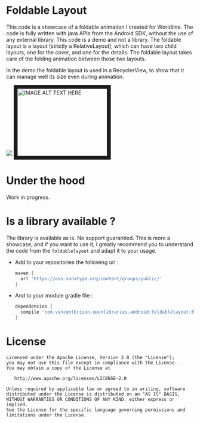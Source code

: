 Foldable Layout
=================
This code is a showcase of a foldable animation I created for Worldline. The code is fully written
with java APIs from the Android SDK, without the use of any external library. This code is a demo and not a library.
The foldable layout is a layout (strictly a RelativeLayout), which can have two child layouts, one for the cover, and
one for the details. The foldable layout takes care of the folding animation between those two layouts.

In the demo the foldable layout is used in a RecyclerView, to show that it can manage well its size even during animation.

![](https://raw.githubusercontent.com/worldline/FoldableLayout/dev/screenshots/demo.gif)
<a href="http://www.youtube.com/watch?feature=player_embedded&v=XOAcNW82dl8
" target="_blank"><img src="http://img.youtube.com/vi/XOAcNW82dl8/0.jpg"
alt="IMAGE ALT TEXT HERE" width="240" height="180" border="10" /></a>


Under the hood
==============
Work in progress.

Is a library available ?
========================
The library is available as is. No support guarantied. This is more a showcase, and if you want to use it, I greatly recommend you to understand the code from the `foldablelayout` and adapt it
to your usage.

 - Add to your repositories the following url :

   ```gradle
   maven {
     url 'https://oss.sonatype.org/content/groups/public/'
   }
   ```

 - And to your module gradle file :

   ```gradle   
   dependencies {
     compile 'com.vincentbrison.openlibraries.android:foldablelayout:0.0.1@aar'
   }
   ```   

License
=======

    Licensed under the Apache License, Version 2.0 (the "License");
    you may not use this file except in compliance with the License.
    You may obtain a copy of the License at

       http://www.apache.org/licenses/LICENSE-2.0

    Unless required by applicable law or agreed to in writing, software
    distributed under the License is distributed on an "AS IS" BASIS,
    WITHOUT WARRANTIES OR CONDITIONS OF ANY KIND, either express or implied.
    See the License for the specific language governing permissions and
    limitations under the License.
